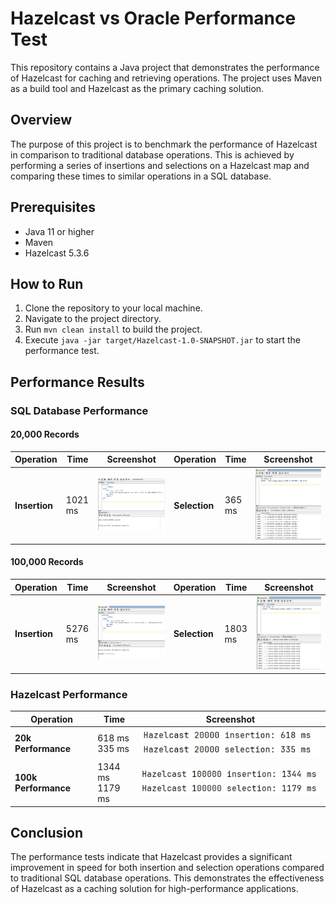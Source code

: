 # Hazelcast vs Oracle Performance Test

This repository contains a Java project that demonstrates the performance of Hazelcast for caching and retrieving operations. The project uses Maven as a build tool and Hazelcast as the primary caching solution.

## Overview

The purpose of this project is to benchmark the performance of Hazelcast in comparison to traditional database operations. This is achieved by performing a series of insertions and selections on a Hazelcast map and comparing these times to similar operations in a SQL database.

## Prerequisites

- Java 11 or higher
- Maven
- Hazelcast 5.3.6

## How to Run

1. Clone the repository to your local machine.
2. Navigate to the project directory.
3. Run `mvn clean install` to build the project.
4. Execute `java -jar target/Hazelcast-1.0-SNAPSHOT.jar` to start the performance test.

## Performance Results

### SQL Database Performance

#### 20,000 Records

| Operation       | Time   | Screenshot |  Operation       | Time   | Screenshot |
|-----------------|--------|------------| -----------------|--------|------------|
| **Insertion**   | 1021 ms| ![SQL Developer Screenshot for 20,000 Insertions](src/main/resources/oracle-insertion-20k.png) | **Selection**   | 365 ms | ![SQL Developer Screenshot for 20,000 Selections](src/main/resources/oracle-selection-20k.png) |

#### 100,000 Records

| Operation       | Time   | Screenshot | Operation       | Time   | Screenshot |
|-----------------|--------|------------|-----------------|--------|------------|
| **Insertion**   | 5276 ms| ![SQL Developer Screenshot for 100,000 Insertions](src/main/resources/oracle-insertion-100k.png) | **Selection**   | 1803 ms| ![SQL Developer Screenshot for 100,000 Selections](src/main/resources/oracle-selection-100k.png) |


### Hazelcast Performance

| Operation       | Time                        | Screenshot                                  |
|-----------------|------------------------------|---------------------------------------------|
| **20k Performance** | 618 ms <br> 335 ms  | ![20,000 Insertion Screenshot](src/main/resources/hazelcast-performance-20k.png) |
| **100k Performance** | 1344 ms <br> 1179 ms  | ![100,000 Insertion Screenshot](src/main/resources/hazelcast-performance-100k.png) |



## Conclusion

The performance tests indicate that Hazelcast provides a significant improvement in speed for both insertion and selection operations compared to traditional SQL database operations. This demonstrates the effectiveness of Hazelcast as a caching solution for high-performance applications.
